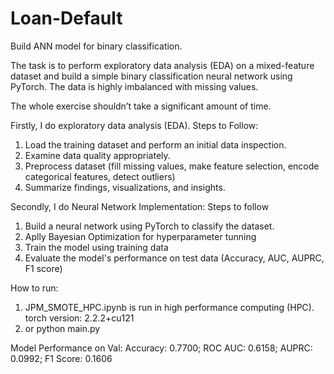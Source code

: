# Loan-Default
Build ANN model for binary classification.

The task is to  perform exploratory data analysis (EDA) on a mixed-feature dataset and build a simple binary classification neural network using PyTorch. The data is highly imbalanced with missing values.

The whole exercise shouldn’t take a significant amount of time.

Firstly, I do exploratory data analysis (EDA). Steps to Follow:
  1. Load the training dataset and perform an initial data inspection.
  2. Examine data quality appropriately.
  3. Preprocess dataset (fill missing values, make feature selection, encode categorical features, detect outliers)
  4. Summarize findings, visualizations, and insights.

Secondly, I do Neural Network Implementation: Steps to follow
  1. Build a neural network using PyTorch to classify the dataset.
  2. Aplly Bayesian Optimization for hyperparameter tunning
  3. Train the model using training data
  4. Evaluate the model's performance on test data (Accuracy, AUC, AUPRC, F1 score)


How to run:
1. JPM_SMOTE_HPC.ipynb is run in high performance computing (HPC). torch version: 2.2.2+cu121
2. or python main.py


Model Performance on Val:
Accuracy: 0.7700;
ROC AUC: 0.6158;
AUPRC: 0.0992;
F1 Score: 0.1606
